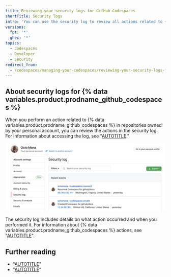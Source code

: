 ```yaml
---
title: Reviewing your security logs for GitHub Codespaces
shortTitle: Security logs
intro: 'You can use the security log to review all actions related to {% data variables.product.prodname_github_codespaces %}.'
versions:
  fpt: '*'
  ghec: '*'
topics:
  - Codespaces
  - Developer
  - Security
redirect_from:
  - /codespaces/managing-your-codespaces/reviewing-your-security-logs-for-codespaces
---
```


 

## About security logs for {% data variables.product.prodname_github_codespaces %}

When you perform an action related to {% data variables.product.prodname_github_codespaces %} in repositories owned by your personal account, you can review the actions in the security log. For information about accessing the log, see "[AUTOTITLE](/authentication/keeping-your-account-and-data-secure/reviewing-your-security-log#accessing-your-security-log)."

![security log with Codespaces information](/assets/images/help/settings/codespaces-audit-log.png)

The security log includes details on what action occurred and when you performed it. For information about {% data variables.product.prodname_github_codespaces %} actions, see "[AUTOTITLE](/authentication/keeping-your-account-and-data-secure/reviewing-your-security-log#codespaces-category-actions)".

## Further reading

- "[AUTOTITLE](/codespaces/managing-codespaces-for-your-organization/reviewing-your-organizations-audit-logs-for-github-codespaces)"
- "[AUTOTITLE](/codespaces/troubleshooting/github-codespaces-logs)"
